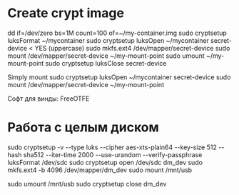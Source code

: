 Create crypt image
======================

dd if=/dev/zero bs=1M count=100 of=~/my-container.img
sudo cryptsetup luksFormat ~/mycontainer
sudo cryptsetup luksOpen ~/mycontainer secret-device < YES (uppercase)
sudo mkfs.ext4 /dev/mapper/secret-device
sudo mount /dev/mapper/secret-device ~/my-mount-point
sudo umount ~/my-mount-point
sudo cryptsetup luksClose secret-device

Simply mount 
sudo cryptsetup luksOpen ~/mycontainer secret-device
sudo mount /dev/mapper/secret-device ~/my-mount-point

Софт для винды: FreeOTFE

Работа с целым диском
========================

sudo cryptsetup -v --type luks --cipher aes-xts-plain64 --key-size 512 --hash sha512 --iter-time 2000 --use-urandom --verify-passphrase luksFormat /dev/sdc
sudo cryptsetup open /dev/sdc dm_dev
sudo mkfs.ext4 -b 4096 /dev/mapper/dm_dev
sudo mount /mnt/usb

sudo umount /mnt/usb
sudo cryptsetup close dm_dev

